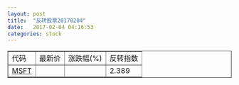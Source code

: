 ```yaml
---
layout: post
title:  "反转股票20170204"
date:   2017-02-04 04:16:53
categories: stock
---
```


<script type="text/javascript">
var stockList = []
stockList.push('gb_msft');
</script>

<table border="1">
 <tr>
 <td>代码</td>
  <td>最新价</td>
  <td>涨跌幅(%)</td>
 <td>反转指数</td>
</tr>
  <tr id="msft"><td><a href="http://stock.finance.sina.com.cn/usstock/quotes/MSFT.html" target="_blank">MSFT</a></td><td></td><td></td><td>2.389</td></tr>
</table>
